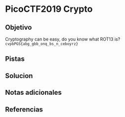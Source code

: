 # PicoCTF2019 Crypto
## Objetivo
Cryptography can be easy, do you know what ROT13 is? `cvpbPGS{abg_gbb_onq_bs_n_ceboyrz}`
## Pistas
## Solucion

## Notas adicionales
## Referencias 

